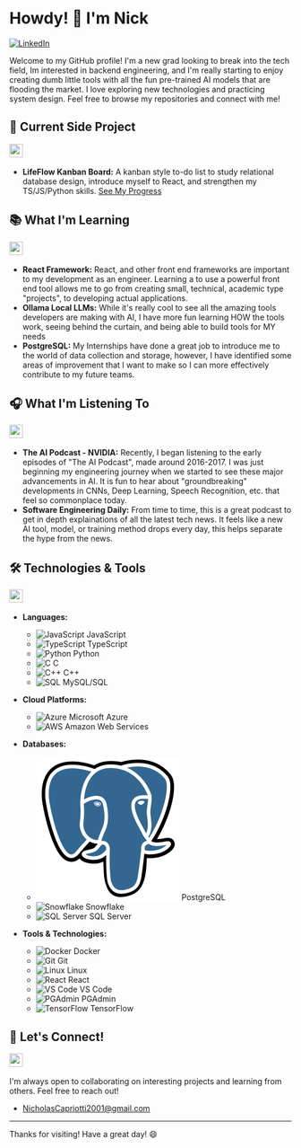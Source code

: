 # Howdy! 👋 I'm Nick

[![LinkedIn](https://img.shields.io/badge/LinkedIn-%230077B5?style=for-the-badge&logo=linkedin&logoColor=white)](https://www.linkedin.com/in/nicholas-capriotti-5775031b9/)

Welcome to my GitHub profile! I'm a new grad looking to break into the tech field, Im interested in backend engineering, and I'm really starting to enjoy creating dumb little tools with all the fun pre-trained AI models that are flooding the market.  I love exploring new technologies and practicing system design.  Feel free to browse my repositories and connect with me! 

## 🚀 Current Side Project

<img src="https://img.icons8.com/color/48/000000/rocket.png" width="24" height="24">

*   **LifeFlow Kanban Board:** A kanban style to-do list to study relational database design, introduce myself to React, and strengthen my TS/JS/Python skills. [See My Progress](https://github.com/My80vette/lifeFlow_Kanban_Board)


## 📚 What I'm Learning

<img src="https://img.icons8.com/color/48/000000/open-book.png" width="24" height="24">

*   **React Framework:** React, and other front end frameworks are important to my development as an engineer. Learning a to use a powerful front end tool allows me to go from creating small, technical, academic type "projects", to developing actual applications.
*   **Ollama Local LLMs:** While it's really cool to see all the amazing tools developers are making with AI, I have more fun learning HOW the tools work, seeing behind the curtain, and being able to build tools for MY needs
*   **PostgreSQL:** My Internships have done a great job to introduce me to the world of data collection and storage, however, I have identified some areas of improvement that I want to make so I can more effectively contribute to my future teams.
  
## 🎧 What I'm Listening To

<img src="https://img.icons8.com/color/48/000000/headphones.png" width="24" height="24">

*   **The AI Podcast - NVIDIA:** Recently, I began listening to the early episodes of "The AI Podcast", made around 2016-2017. I was just beginning my engineering journey when we started to see these major advancements in AI. It is fun to hear about "groundbreaking" developments in CNNs, Deep Learning, Speech Recognition, etc. that feel so commonplace today. 
*   **Software Engineering Daily:** From time to time, this is a great podcast to get in depth explainations of all the latest tech news. It feels like a new AI tool, model, or training method drops every day, this helps separate the hype from the news.

## 🛠️ Technologies & Tools

<img src="https://img.icons8.com/color/48/000000/settings.png" width="24" height="24">


*   **Languages:**
    *   ![JavaScript](https://img.icons8.com/color/48/000000/javascript.png) JavaScript
    *   ![TypeScript](https://img.icons8.com/color/48/000000/typescript.png) TypeScript
    *   ![Python](https://img.icons8.com/color/48/000000/python.png) Python
    *   ![C](https://img.icons8.com/color/48/000000/c-programming.png) C
    *   ![C++](https://img.icons8.com/color/48/000000/c-plus-plus-logo.png) C++
    *   ![SQL]() MySQL/SQL

*   **Cloud Platforms:**
    *   ![Azure](https://cdn.jsdelivr.net/gh/devicons/devicon/icons/azure/azure-original.svg) Microsoft Azure
    *   ![AWS](https://img.icons8.com/color/48/000000/amazon-web-services.png) Amazon Web Services

*   **Databases:**
    *   ![PostgreSQL](https://github.com/devicons/devicon/blob/v2.16.0/icons/postgresql/postgresql-original.svg) PostgreSQL
    *   ![Snowflake](https://img.icons8.com/color/48/000000/snowflake.png) Snowflake
    *   ![SQL Server](https://img.icons8.com/color/48/000000/microsoft-sql-server.png) SQL Server

*   **Tools & Technologies:**
    *   ![Docker](https://img.icons8.com/color/48/000000/docker.png) Docker
    *   ![Git](https://img.icons8.com/color/48/000000/git.png) Git
    *   ![Linux](https://img.icons8.com/color/48/000000/linux.png) Linux
    *   ![React](https://img.icons8.com/color/48/000000/react-native.png) React
    *   ![VS Code](https://cdn.jsdelivr.net/gh/devicons/devicon/icons/vscode/vscode-original.svg) VS Code
    *   ![PGAdmin](https://img.icons8.com/color/48/000000/pgadmin.png) PGAdmin
    *   ![TensorFlow](https://img.icons8.com/color/48/000000/tensorflow.png) TensorFlow

## 🤝 Let's Connect!

<img src="https://img.icons8.com/color/48/000000/handshake.png" width="24" height="24">

I'm always open to collaborating on interesting projects and learning from others.  Feel free to reach out!

*   NicholasCapriotti2001@gmail.com


---

Thanks for visiting!  Have a great day! 😄
